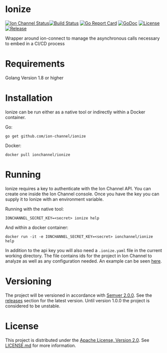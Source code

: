 # Ionize
[![Ion Channel Status](https://api.ionchannel.io/v1/report/getBadge?project_id=7f20da66-ea04-4a18-b772-04aebe6b8690&branch=master)](http://console.ionchannel.io/)[![Build Status](https://travis-ci.org/ion-channel/ionize.svg?branch=master)](https://travis-ci.org/ion-channel/ionize)
[![Go Report Card](https://goreportcard.com/badge/github.com/ion-channel/ionize)](https://goreportcard.com/report/github.com/ion-channel/ionize)
[![GoDoc](https://godoc.org/github.com/ion-channel/ionize?status.svg)](https://godoc.org/github.com/ion-channel/ionize)
[![License](https://img.shields.io/badge/License-Apache%202.0-blue.svg)](https://github.com/ion-channel/ionize/blob/master/LICENSE.md)
[![Release](https://img.shields.io/github/release/ion-channel/ionize.svg)](https://github.com/ion-channel/ionize/releases/latest)

Wrapper around ion-connect to manage the asynchronous calls necessary to embed in a CI/CD process

# Requirements
Golang Version 1.8 or higher

# Installation
Ionize can be run either as a native tool or indirectly within a Docker
container.

Go:
```
go get github.com/ion-channel/ionize
```


Docker:
```
docker pull ionchannel/ionize
```

# Running
Ionize requires a key to authenticate with the Ion Channel API.  You can create one inside
the Ion Channel console.  Once you have the key you can supply it to Ionize with an environment
variable.

Running with the native tool:
```
IONCHANNEL_SECRET_KEY=<secret> ionize help
```



And within a docker container:
```
docker run -it -e IONCHANNEL_SECRET_KEY=<secret> ionchannel/ionize help
```



In addition to the api key you will also need a `.ionize.yaml` file in the current
working directory. The file contains ids for the project in Ion Channel to analyze as
well as any configuration needed.  An example can be seen [here](https://github.com/ion-channel/ionize/blob/master/.ionize.yaml.example).

# Versioning

The project will be versioned in accordance with [Semver 2.0.0](http://semver.org).  See the [releases](https://github.com/ion-channel/ionic/releases) section for the latest version.  Until version 1.0.0 the project is considered to be unstable.

# License
This project is distributed under the [Apache License, Version 2.0](http://www.apache.org/licenses/LICENSE-2.0).  See [LICENSE.md](./LICENSE.md) for more information.
